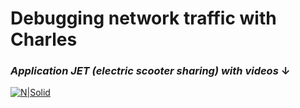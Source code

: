 # Debugging network traffic with Charles
### _Application JET (electric scooter sharing) with videos_ ↓

[![N|Solid](https://monstock.net/static/2b14ad07b3396e9c3fee9435422d782b/994e1/afb5d568-7f12-4338-9da8-23540e6a219a_googlesheets_.png)](https://docs.google.com/spreadsheets/d/1yrmHR6XmqkPaeb7RiBrHAGjssTZAtkAeetKFNY8C26s/edit?usp=sharing)